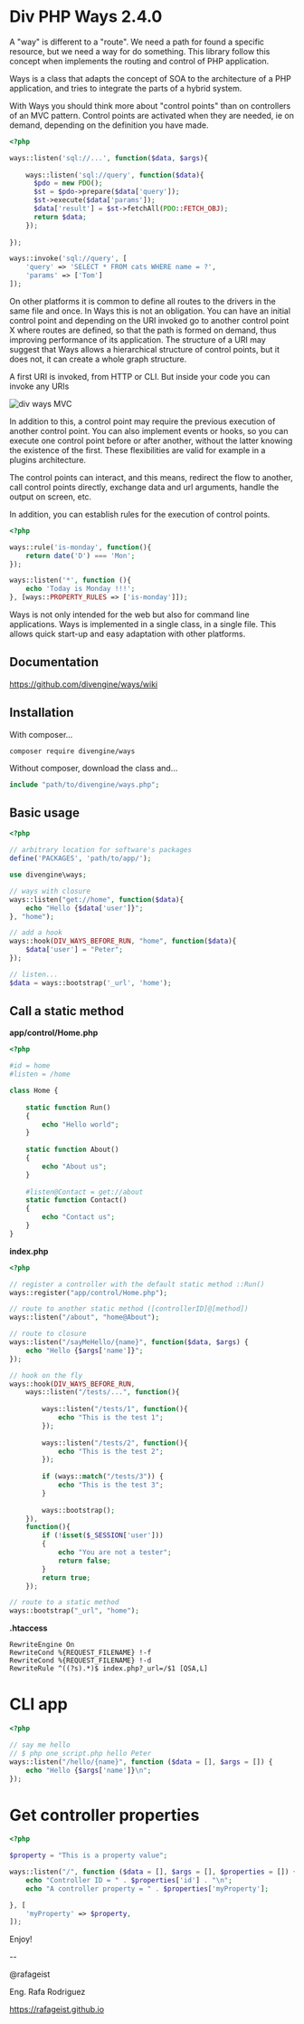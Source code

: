 ﻿# Div PHP Ways 2.4.0

A "way" is different to a "route". We need a path for found 
a specific resource, but we need a way for do something. 
This library follow this concept when implements the 
routing and control of PHP application.

Ways is a class that adapts the concept of SOA to the architecture 
of a PHP application, and tries to integrate the parts of a hybrid 
system. 

With Ways you should think more about "control points" 
than on controllers of an MVC pattern. Control points are 
activated when they are needed, ie on demand, depending on 
the definition you have made.

```php
<?php

ways::listen('sql://...', function($data, $args){
    
	ways::listen('sql://query', function($data){
	  $pdo = new PDO();
	  $st = $pdo->prepare($data['query']);
	  $st->execute($data['params']);
	  $data['result'] = $st->fetchAll(PDO::FETCH_OBJ);
	  return $data;
	});
	
});

ways::invoke('sql://query', [
    'query' => 'SELECT * FROM cats WHERE name = ?',
    'params' => ['Tom']
]);

```


On other platforms it is common to define all routes to 
the drivers in the same file and once. In Ways this 
is not an obligation. You can have an initial control 
point and depending on the URI invoked go to another 
control point X where routes are defined, so that the 
path is formed on demand, thus improving performance 
of its application. The structure of a URI may suggest 
that Ways allows a hierarchical structure of control points, 
but it does not, it can create a whole graph structure.

A first URI is invoked, from HTTP or CLI. But inside your code
you can invoke any URIs

![div ways MVC](https://github.com/divengine/resources/raw/master/div-ways/cards/div-ways-mvc-sample.png)

In addition to this, a control point may require the 
previous execution of another control point. You can also 
implement events or hooks, so you can execute one control 
point before or after another, without the latter knowing 
the existence of the first. These flexibilities are valid 
for example in a plugins architecture.

The control points can interact, and this means, redirect 
the flow to another, call control points directly, exchange 
data and url arguments, handle the output on screen, etc.

In addition, you can establish rules for the execution of 
control points.

```php
<?php

ways::rule('is-monday', function(){
    return date('D') === 'Mon';
});

ways::listen('*', function (){
    echo 'Today is Monday !!!';
}, [ways::PROPERTY_RULES => ['is-monday']]);

```

Ways is not only intended for the web but also for 
command line applications. Ways is implemented in a 
single class, in a single file. This allows quick start-up
and easy adaptation with other platforms.

## Documentation
https://github.com/divengine/ways/wiki

## Installation

With composer...
```
composer require divengine/ways
```

Without composer, download the class and...

```php
include "path/to/divengine/ways.php";
```

## Basic usage
```php
<?php

// arbitrary location for software's packages
define('PACKAGES', 'path/to/app/');

use divengine\ways;

// ways with closure
ways::listen("get://home", function($data){
	echo "Hello {$data['user']}";
}, "home");

// add a hook
ways::hook(DIV_WAYS_BEFORE_RUN, "home", function($data){
	$data['user'] = "Peter";
});

// listen... 
$data = ways::bootstrap('_url', 'home');
```

## Call a static method

**app/control/Home.php**
```php
<?php

#id = home
#listen = /home

class Home {
	
	static function Run()
	{
	    echo "Hello world";
	}
		
	static function About()
	{
		echo "About us";
	}
	
	#listen@Contact = get://about
	static function Contact()
	{
		echo "Contact us";
	}
}
```

**index.php**
```php
<?php

// register a controller with the default static method ::Run()
ways::register("app/control/Home.php");

// route to another static method ([controllerID]@[method])
ways::listen("/about", "home@About");

// route to closure
ways::listen("/sayMeHello/{name}", function($data, $args) {
	echo "Hello {$args['name']}";	
});

// hook on the fly
ways::hook(DIV_WAYS_BEFORE_RUN, 
	ways::listen("/tests/...", function(){
		
		ways::listen("/tests/1", function(){
			echo "This is the test 1";
		}); 	
		
		ways::listen("/tests/2", function(){
			echo "This is the test 2";
		});
		
		if (ways::match("/tests/3")) {
			echo "This is the test 3";
		}
		
		ways::bootstrap();
	}), 
	function(){
		if (!isset($_SESSION['user']))
		{
			echo "You are not a tester";
			return false;
		}
		return true;
	});

// route to a static method
ways::bootstrap("_url", "home");
```

**.htaccess**
```apacheconfig
RewriteEngine On
RewriteCond %{REQUEST_FILENAME} !-f
RewriteCond %{REQUEST_FILENAME} !-d
RewriteRule ^((?s).*)$ index.php?_url=/$1 [QSA,L]
```
# CLI app

```php
<?php

// say me hello
// $ php one_script.php hello Peter
ways::listen("/hello/{name}", function ($data = [], $args = []) {
	echo "Hello {$args['name']}\n";
});
```

# Get controller properties

```php
<?php

$property = "This is a property value";

ways::listen("/", function ($data = [], $args = [], $properties = []) {
	echo "Controller ID = " . $properties['id'] . "\n";
	echo "A controller property = " . $properties['myProperty'];

}, [
	'myProperty' => $property,
]);

```

Enjoy!

-- 

@rafageist

Eng. Rafa Rodriguez

https://rafageist.github.io